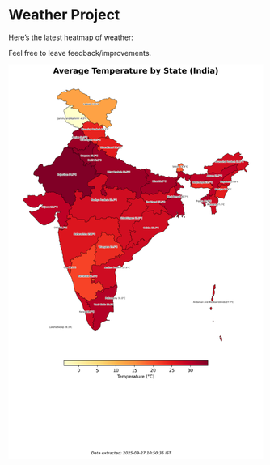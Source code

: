 # Weather Project

Here’s the latest heatmap of weather:

Feel free to leave feedback/improvements.

![India Heatmap](docs/assets/india_heatmap.png?v=D77426)
